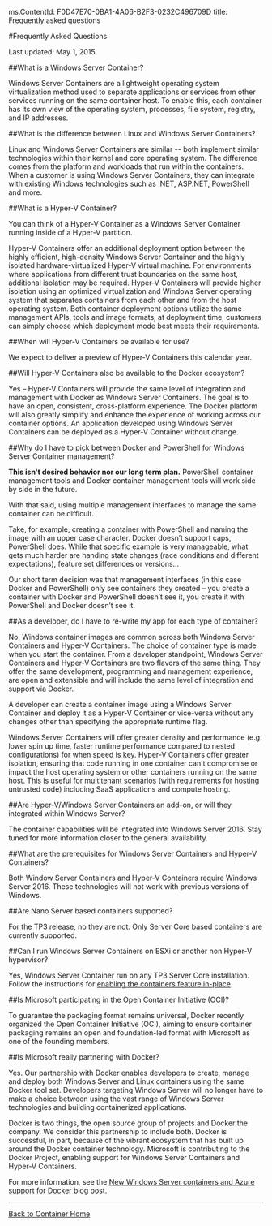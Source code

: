 ms.ContentId: F0D47E70-0BA1-4A06-B2F3-0232C496709D
title: Frequently asked questions

#Frequently Asked Questions

Last updated: May 1, 2015

##What is a Windows Server Container?

Windows Server Containers are a lightweight operating system virtualization method used to separate applications or services from other services running on the same container host.
To enable this, each container has its own view of the operating system, processes, file system, registry, and IP addresses.

##What is the difference between Linux and Windows Server Containers?

Linux and Windows Server Containers are similar -- both implement similar technologies within their kernel and core operating system.
The difference comes from the platform and workloads that run within the containers.
When a customer is using Windows Server Containers, they can integrate with existing Windows technologies such as .NET, ASP.NET, PowerShell and more.

##What is a Hyper-V Container?

You can think of a Hyper-V Container as a Windows Server Container running inside of a Hyper-V partition.

Hyper-V Containers offer an additional deployment option between the highly efficient, high-density Windows Server Container and the highly isolated hardware-virtualized Hyper-V virtual machine.
For environments where applications from different trust boundaries on the same host, additional isolation may be required.
Hyper-V Containers will provide higher isolation using an optimized virtualization and Windows Server operating system that separates containers from each other and from the host operating system.
Both container deployment options utilize the same management APIs, tools and image formats, at deployment time, customers can simply choose which deployment mode best meets their requirements.

##When will Hyper-V Containers be available for use?

We expect to deliver a preview of Hyper-V Containers this calendar year.

##Will Hyper-V Containers also be available to the Docker ecosystem?

Yes – Hyper-V Containers will provide the same level of integration and management with Docker as Windows Server Containers.
The goal is to have an open, consistent, cross-platform experience.
The Docker platform will also greatly simplify and enhance the experience of working across our container options.
An application developed using Windows Server Containers can be deployed as a Hyper-V Container without change.

##Why do I have to pick between Docker and PowerShell for Windows Server Container management?

**This isn't desired behavior nor our long term plan.**  PowerShell container management tools and Docker container management tools will work side by side in the future.

With that said, using multiple management interfaces to manage the same container can be difficult.

Take, for example, creating a container with PowerShell and naming the image with an upper case character.
Docker doesn’t support caps, PowerShell does.
While that specific example is very manageable, what gets much harder are handing state changes (race conditions and different expectations), feature set differences or versions…

Our short term decision was that management interfaces (in this case Docker and PowerShell) only see containers they created – you create a container with Docker and PowerShell doesn’t see it, you create it with PowerShell and Docker doesn’t see it.

##As a developer, do I have to re-write my app for each type of container?

No, Windows container images are common across both Windows Server Containers and Hyper-V Containers.
The choice of container type is made when you start the container.
From a developer standpoint, Windows Server Containers and Hyper-V Containers are two flavors of the same thing.
They offer the same development, programming and management experience, are open and extensible and will include the same level of integration and support via Docker.

A developer can create a container image using a Windows Server Container and deploy it as a Hyper-V Container or vice-versa without any changes other than specifying the appropriate runtime flag.

Windows Server Containers will offer greater density and performance (e.g. lower spin up time, faster runtime performance compared to nested configurations) for when speed is key.
Hyper-V Containers offer greater isolation, ensuring that code running in one container can't compromise or impact the host operating system or other containers running on the same host.
This is useful for multitenant scenarios (with requirements for hosting untrusted code) including SaaS applications and compute hosting.

##Are Hyper-V/Windows Server Containers an add-on, or will they integrated within Windows Server?

The container capabilities will be integrated into Windows Server 2016.
Stay tuned for more information closer to the general availability.

##What are the prerequisites for Windows Server Containers and Hyper-V Containers?

Both Window Server Containers and Hyper-V Containers require Windows Server 2016.
These technologies will not work with previous versions of Windows.

##Are Nano Server based containers supported?

For the TP3 release, no they are not.
Only Server Core based containers are currently supported.

##Can I run Windows Server Containers on ESXi or another non Hyper-V hypervisor?

Yes, Windows Server Container run on any TP3 Server Core installation.
Follow the instructions for [enabling the containers feature in-place](../quick_start/inplace_setup.md).

##Is Microsoft participating in the Open Container Initiative (OCI)?

To guarantee the packaging format remains universal, Docker recently organized the Open Container Initiative (OCI), aiming to ensure container packaging remains an open and foundation-led format with Microsoft as one of the founding members.

##Is Microsoft really partnering with Docker?

Yes.
Our partnership with Docker enables developers to create, manage and deploy both Windows Server and Linux containers using the same Docker tool set.
Developers targeting Windows Server will no longer have to make a choice between using the vast range of Windows Server technologies and building containerized applications.

Docker is two things, the open source group of projects and Docker the company.
We consider this partnership to include both.
Docker is successful, in part, because of the vibrant ecosystem that has built up around the Docker container technology.
Microsoft is contributing to the Docker Project, enabling support for Windows Server Containers and Hyper-V Containers.

For more information, see the [New Windows Server containers and Azure support for Docker](http://azure.microsoft.com/blog/2014/10/15/new-windows-server-containers-and-azure-support-for-docker/?WT.mc_id=Blog_ServerCloud_Announce_TTD) blog post.

-------------------
[Back to Container Home](../containers_welcome.md)


